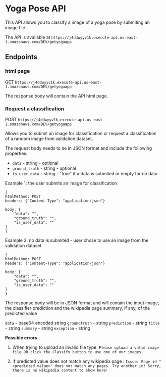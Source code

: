 # Yoga Pose API #

This API allows you to classify a image of a yoga pose by submiting an image file.

The API is available at `https://j4ddwyyv1k.execute-api.us-east-1.amazonaws.com/DEV/getyogaapp`

## Endpoints ##

### html page ###

GET `https://j4ddwyyv1k.execute-api.us-east-1.amazonaws.com/DEV/getyogaapp`

The response body will contain the API html page.

### Request a classification ###

POST `https://j4ddwyyv1k.execute-api.us-east-1.amazonaws.com/DEV/getyogaapp`

Allows you to submit an image for classification or request a classification of a random image from validation dataset.

The request body needs to be in JSON format and include the following properties:

 - `data` - string - optional
 - `ground_truth` - string - optional
 - `is_user_data` - string - "true" if a data is submited or empty for no data

Example 1: the user submits an image for classification

```
{
htmlMethod: POST
headers: {"Content-Type": "application/json"}

body: {
    "data": "",
    "ground_truth": "",
    "is_user_data": ""
}
}
```

Example 2: no data is submited - user chose to use an image from the validation dataset
```
{
htmlMethod: POST
headers: {"Content-Type": "application/json"}

body: {
    "data": "",
    "ground_truth": "",
    "is_user_data": ""
}
}
```

The response body will be in JSON format and will contain the input image, the classifier prediction and the wikipedia page summary, if any, of the predicted value 

`data` - base64 encoded string
`groundtruth` - string
`prediction` - string
`title` - string
`summary` - string
`exception` - string

**Possible errors**

1) When trying to upload an invalid file type:
`Please upload a valid image file OR click the Classify button to use one of our images.`

2) If predicted value does not match any wikipedia page :
`Issue: Page id "<predicted_value>" does not match any pages. Try another id!
Sorry, there is no wikipedia content to show here!`







